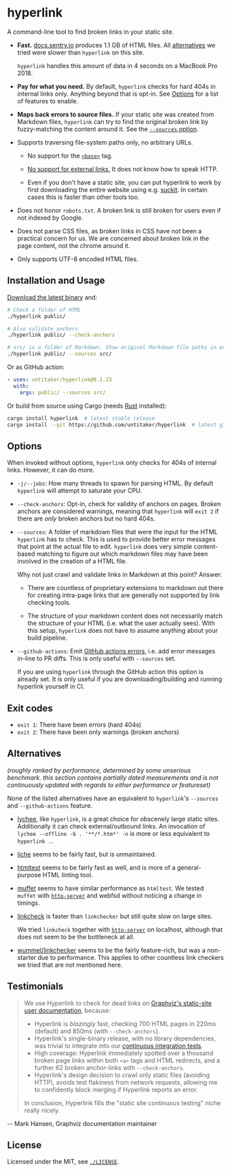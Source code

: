 # hyperlink

A command-line tool to find broken links in your static site.

* **Fast.** [docs.sentry.io](https://github.com/getsentry/sentry-docs) produces
  1.1 GB of HTML files. All [alternatives](#alternatives) we tried were slower
  than `hyperlink` on this site.

  `hyperlink` handles this amount of data in 4 seconds on a MacBook Pro 2018.

* **Pay for what you need.** By default, `hyperlink` checks for hard 404s in
  internal links only. Anything beyond that is opt-in. See [Options](#options)
  for a list of features to enable.

* **Maps back errors to source files.** If your static site was created from
  Markdown files, `hyperlink` can try to find the original broken link by
  fuzzy-matching the content around it. See the [`--sources` option](#options).

* Supports traversing file-system paths only, no arbitrary URLs.

  * No support for the [`<base>`](https://developer.mozilla.org/en-US/docs/Web/HTML/Element/base) tag.

  * [No support for external links.](https://github.com/untitaker/hyperlink/issues/5) It does not know how to speak HTTP.

  * Even if you don't have a static site, you can put hyperlink to work by
    first downloading the entire website using e.g.
    [suckit](https://github.com/Skallwar/suckit). In certain cases this is
    faster than other tools too.

* Does not honor `robots.txt`. A broken link is still broken for users even if
  not indexed by Google.

* Does not parse CSS files, as broken links in CSS have not been a practical
  concern for us. We are concerned about broken link in the page content, not
  the chrome around it.

* Only supports UTF-8 encoded HTML files.

## Installation and Usage

[Download the latest binary](https://github.com/untitaker/hyperlink/releases) and:

```bash
# Check a folder of HTML
./hyperlink public/

# Also validate anchors
./hyperlink public/ --check-anchors

# src/ is a folder of Markdown. Show original Markdown file paths in errors
./hyperlink public/ --sources src/
```

Or as GitHub action:

```yaml
- uses: untitaker/hyperlink@0.1.23
  with:
    args: public/ --sources src/
```

Or build from source using Cargo (needs [Rust](https://rustup.rs/) installed):

```bash
cargo install hyperlink  # latest stable release
cargo install --git https://github.com/untitaker/hyperlink  # latest git SHA
```

## Options

When invoked without options, `hyperlink` only checks for 404s of internal
links. However, it can do more.

* `-j/--jobs`: How many threads to spawn for parsing HTML. By default
  `hyperlink` will attempt to saturate your CPU.

* `--check-anchors`: Opt-in, check for validity of anchors on pages. Broken
  anchors are considered warnings, meaning that `hyperlink` will `exit 2` if
  there are *only* broken anchors but no hard 404s.

* `--sources`: A folder of markdown files that were the input for the HTML
  `hyperlink` has to check. This is used to provide better error messages that
  point at the actual file to edit. `hyperlink` does very simple content-based
  matching to figure out which markdown files may have been involved in the
  creation of a HTML file.

  Why not just crawl and validate links in Markdown at this point? Answer:

  * There are countless of proprietary extensions to markdown out there for
    creating intra-page links that are generally not supported by link checking
    tools.

  * The structure of your markdown content does not necessarily match the
    structure of your HTML (i.e. what the user actually sees). With this setup,
    `hyperlink` does not have to assume anything about your build pipeline.

* `--github-actions`: Emit [GitHub actions
  errors](https://docs.github.com/en/free-pro-team@latest/actions/reference/workflow-commands-for-github-actions#setting-an-error-message),
  i.e. add error messages in-line to PR diffs. This is only useful with
  `--sources` set.

  If you are using `hyperlink` through the GitHub action this option is already
  set. It is only useful if you are downloading/building and running hyperlink
  yourself in CI.

## Exit codes

* `exit 1`: There have been errors (hard 404s)
* `exit 2`: There have been only warnings (broken anchors)

## Alternatives

*(roughly ranked by performance, determined by some unserious benchmark. this
section contains partially dated measurements and is not continuously updated
with regards to either performance or featureset)*

None of the listed alternatives have an equivalent to `hyperlink`'s `--sources`
and `--github-actions` feature.

* [lychee](https://github.com/lycheeverse/lychee), like `hyperlink`, is a great
  choice for obscenely large static sites. Additionally it can check
  external/outbound links. An invocation of `lychee --offline -b . '**/*.htm*'
  -n` is more or less equivalent to `hyperlink .`.

* [liche](https://github.com/raviqqe/liche) seems to be fairly fast, but is
  unmaintained.

* [htmltest](https://github.com/wjdp/htmltest) seems to be fairly fast as well,
  and is more of a general-purpose HTML linting tool.

* [muffet](https://github.com/raviqqe/muffet) seems to have similar performance
  as `htmltest`. We tested `muffet` with
  [`http-server`](https://www.npmjs.com/package/http-server) and webfsd without
  noticing a change in timings.

* [linkcheck](https://github.com/filiph/linkcheck) is faster than `linkchecker`
  but still quite slow on large sites.

  We tried `linkcheck` together with
  [`http-server`](https://www.npmjs.com/package/http-server) on localhost,
  although that does not seem to be the bottleneck at all.

* [wummel/linkchecker](https://wummel.github.io/linkchecker/) seems to be the
  fairly feature-rich, but was a non-starter due to performance. This applies
  to other countless link checkers we tried that are not mentioned here.

## Testimonials

> We use Hyperlink to check for dead links on
> [Graphviz's static-site user documentation](https://graphviz.org/), because:
> 
> * Hyperlink is *blazingly* fast, checking 700 HTML pages in 220ms (default) and
>   850ms (with `--check-anchors`).
> * Hyperlink's single-binary release, with no library dependencies,
>   was trivial to integrate into our [continuous integration tests](https://gitlab.com/graphviz/graphviz.gitlab.io/-/blob/5dcfa637b7df17e3a1b821f3d7e9de8f5f82544b/.gitlab-ci.yml#L27).
> * High coverage: Hyperlink immediately spotted over a thousand broken page
>   links within both `<a>` tags and HTML redirects, and a further 62 broken
>   anchor-links with `--check-anchors`.
> * Hyperlink's design decision to crawl only static files (avoiding HTTP),
>   avoids test flakiness from network requests, allowing me to confidently
>   block merging if Hyperlink reports an error.
>
> In conclusion, Hyperlink fills the "static site continuous testing" niche
> really nicely.

-- Mark Hansen, Graphviz documentation maintainer

## License

Licensed under the MIT, see [`./LICENSE`](./LICENSE).
